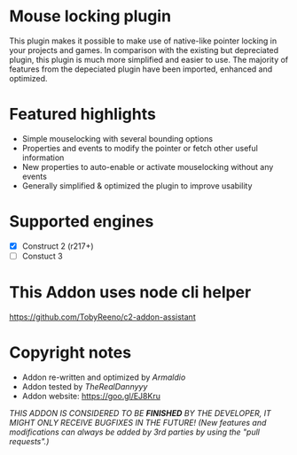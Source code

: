 # Mouse locking plugin
This plugin makes it possible to make use of native-like pointer locking in your projects and games. In comparison with the existing but depreciated plugin, this plugin is much more simplified and easier to use. The majority of features from the depeciated plugin have been imported, enhanced and optimized.

# Featured highlights
- Simple mouselocking with several bounding options
- Properties and events to modify the pointer or fetch other useful information
- New properties to auto-enable or activate mouselocking without any events
- Generally simplified & optimized the plugin to improve usability

# Supported engines
- [X] Construct 2 (r217+)
- [ ] Constuct 3

# This Addon uses node cli helper
https://github.com/TobyReeno/c2-addon-assistant

# Copyright notes
- Addon re-written and optimized by *Armaldio*
- Addon tested by *TheRealDannyyy*
- Addon website: https://goo.gl/EJ8Kru

*THIS ADDON IS CONSIDERED TO BE **FINISHED** BY THE DEVELOPER, IT MIGHT ONLY RECEIVE BUGFIXES IN THE FUTURE!*
*(New features and modifications can always be added by 3rd parties by using the "pull requests".)*
